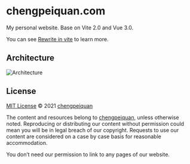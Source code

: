 # chengpeiquan.com

My personal website. Base on Vite 2.0 and Vue 3.0.

You can see [Rewrite in vite](https://chengpeiquan.com/article/rewrite-in-vite.html) to learn more.

## Architecture

![Architecture](https://cdn.chengpeiquan.com/img/2021/01/20210222154414.jpg?x-oss-process=image/interlace,1)

## License

[MIT License](https://github.com/chengpeiquan/chengpeiquan.com/blob/main/LICENSE) © 2021 [chengpeiquan](https://github.com/chengpeiquan)

The content and resources belong to [chengpeiquan](https://github.com/chengpeiquan), unless otherwise noted. Reproducing or distributing our content without permission could mean you will be in legal breach of our copyright. Requests to use our content are considered on a case by case basis for reasonable accommodation.

You don’t need our permission to link to any pages of our website.
